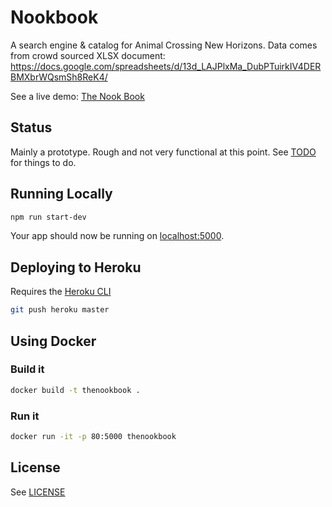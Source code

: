 # Nookbook

A search engine & catalog for Animal Crossing New Horizons. Data comes from crowd sourced XLSX document: https://docs.google.com/spreadsheets/d/13d_LAJPlxMa_DubPTuirkIV4DERBMXbrWQsmSh8ReK4/

See a live demo: [The Nook Book](https://thenookbook.herokuapp.com/search/green)

## Status

Mainly a prototype. Rough and not very functional at this point. See [TODO](TODO.md) for things to do.

## Running Locally

```bash
npm run start-dev
```

Your app should now be running on [localhost:5000](http://localhost:5000/).

## Deploying to Heroku

Requires the [Heroku CLI](https://devcenter.heroku.com/articles/heroku-cli)

```bash
git push heroku master
```

## Using Docker


### Build it

```bash
docker build -t thenookbook .
```

### Run it

```bash
docker run -it -p 80:5000 thenookbook
```

## License

See [LICENSE](LICENSE.md) 
